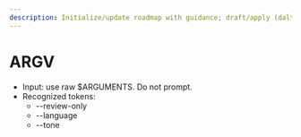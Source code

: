 ```yaml
---
description: Initialize/update roadmap with guidance; draft/apply (dalton-2)
---
```


# ARGV

- Input: use raw $ARGUMENTS. Do not prompt.
- Recognized tokens:
  - --review-only
  - --language <locale>
  - --tone <style>
  - --guidance "<text>"
  - --guidance-file <path>
- Defaults: review_only = false (i.e., APPLY by default); language/tone empty; guidance empty.
- First line:
ARGV {"review_only":<true|false>,"language":"<..>","tone":"<..>","guidance":"<..>","guidance_file":"<..>","raw":"$ARGUMENTS"}
- Print ARGV exactly once; never re-emit.

# IO Discipline

- This command does not mutate files directly; it orchestrates a planner agent that may write when in APPLY mode.
- No narration. Print only required markers.
- Never read or write outside `planning/**`.

# Mode

- If `--review-only` present → DRAFT mode:
  - Emit: DRAFT_READY path=planning/.drafts/roadmap_preview.md
  - STOP.
- Else (default APPLY):
  - Write/merge `planning/roadmap.md`.
  - Ensure an explicit **Active Phase** link exists if Phase 1 is present:
    `Active Phase: [Phase 1 — …](planning/phases/phase_1.md)` (if missing, insert).
  - Emit: APPLIED planning/roadmap.md

# Flow

1) Accept guidance (priority: `--guidance` > `--guidance-file` > none).
2) Generate/merge sections: Goals, Scope, Principles, Phases (numbered), Links.
3) Maintain the `Active | Next | Completed` summary table if present.
4) Never touch `planning/phases/**`.

# Markers

- START synthesize-roadmap
- DRAFT_READY path=planning/.drafts/roadmap_preview.md | APPLIED planning/roadmap.md
- DONE synthesize-roadmap

# Failure handling

- SPEC_GAP guidance_file not found: <path>
- SPEC_GAP cannot write planning/roadmap.md
- IO_VIOLATION <path>
